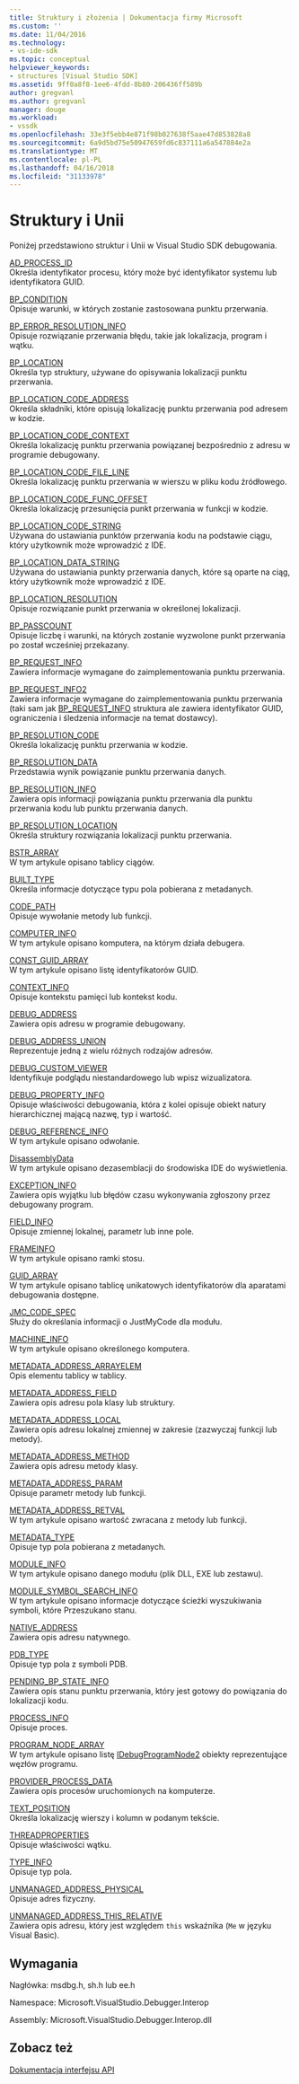 ```yaml
---
title: Struktury i złożenia | Dokumentacja firmy Microsoft
ms.custom: ''
ms.date: 11/04/2016
ms.technology:
- vs-ide-sdk
ms.topic: conceptual
helpviewer_keywords:
- structures [Visual Studio SDK]
ms.assetid: 9ff0a8f8-1ee6-4fdd-8b80-206436ff589b
author: gregvanl
ms.author: gregvanl
manager: douge
ms.workload:
- vssdk
ms.openlocfilehash: 33e3f5ebb4e871f98b027638f5aae47d853828a8
ms.sourcegitcommit: 6a9d5bd75e50947659fd6c837111a6a547884e2a
ms.translationtype: MT
ms.contentlocale: pl-PL
ms.lasthandoff: 04/16/2018
ms.locfileid: "31133978"
---
```

# <a name="structures-and-unions"></a>Struktury i Unii
Poniżej przedstawiono struktur i Unii w Visual Studio SDK debugowania.  
  
 [AD_PROCESS_ID](../../../extensibility/debugger/reference/ad-process-id.md)  
 Określa identyfikator procesu, który może być identyfikator systemu lub identyfikatora GUID.  
  
 [BP_CONDITION](../../../extensibility/debugger/reference/bp-condition.md)  
 Opisuje warunki, w których zostanie zastosowana punktu przerwania.  
  
 [BP_ERROR_RESOLUTION_INFO](../../../extensibility/debugger/reference/bp-error-resolution-info.md)  
 Opisuje rozwiązanie przerwania błędu, takie jak lokalizacja, program i wątku.  
  
 [BP_LOCATION](../../../extensibility/debugger/reference/bp-location.md)  
 Określa typ struktury, używane do opisywania lokalizacji punktu przerwania.  
  
 [BP_LOCATION_CODE_ADDRESS](../../../extensibility/debugger/reference/bp-location-code-address.md)  
 Określa składniki, które opisują lokalizację punktu przerwania pod adresem w kodzie.  
  
 [BP_LOCATION_CODE_CONTEXT](../../../extensibility/debugger/reference/bp-location-code-context.md)  
 Określa lokalizację punktu przerwania powiązanej bezpośrednio z adresu w programie debugowany.  
  
 [BP_LOCATION_CODE_FILE_LINE](../../../extensibility/debugger/reference/bp-location-code-file-line.md)  
 Określa lokalizację punktu przerwania w wierszu w pliku kodu źródłowego.  
  
 [BP_LOCATION_CODE_FUNC_OFFSET](../../../extensibility/debugger/reference/bp-location-code-func-offset.md)  
 Określa lokalizację przesunięcia punkt przerwania w funkcji w kodzie.  
  
 [BP_LOCATION_CODE_STRING](../../../extensibility/debugger/reference/bp-location-code-string.md)  
 Używana do ustawiania punktów przerwania kodu na podstawie ciągu, który użytkownik może wprowadzić z IDE.  
  
 [BP_LOCATION_DATA_STRING](../../../extensibility/debugger/reference/bp-location-data-string.md)  
 Używana do ustawiania punkty przerwania danych, które są oparte na ciąg, który użytkownik może wprowadzić z IDE.  
  
 [BP_LOCATION_RESOLUTION](../../../extensibility/debugger/reference/bp-location-resolution.md)  
 Opisuje rozwiązanie punkt przerwania w określonej lokalizacji.  
  
 [BP_PASSCOUNT](../../../extensibility/debugger/reference/bp-passcount.md)  
 Opisuje liczbę i warunki, na których zostanie wyzwolone punkt przerwania po został wcześniej przekazany.  
  
 [BP_REQUEST_INFO](../../../extensibility/debugger/reference/bp-request-info.md)  
 Zawiera informacje wymagane do zaimplementowania punktu przerwania.  
  
 [BP_REQUEST_INFO2](../../../extensibility/debugger/reference/bp-request-info2.md)  
 Zawiera informacje wymagane do zaimplementowania punktu przerwania (taki sam jak [BP_REQUEST_INFO](../../../extensibility/debugger/reference/bp-request-info.md) struktura ale zawiera identyfikator GUID, ograniczenia i śledzenia informacje na temat dostawcy).  
  
 [BP_RESOLUTION_CODE](../../../extensibility/debugger/reference/bp-resolution-code.md)  
 Określa lokalizację punktu przerwania w kodzie.  
  
 [BP_RESOLUTION_DATA](../../../extensibility/debugger/reference/bp-resolution-data.md)  
 Przedstawia wynik powiązanie punktu przerwania danych.  
  
 [BP_RESOLUTION_INFO](../../../extensibility/debugger/reference/bp-resolution-info.md)  
 Zawiera opis informacji powiązania punktu przerwania dla punktu przerwania kodu lub punktu przerwania danych.  
  
 [BP_RESOLUTION_LOCATION](../../../extensibility/debugger/reference/bp-resolution-location.md)  
 Określa struktury rozwiązania lokalizacji punktu przerwania.  
  
 [BSTR_ARRAY](../../../extensibility/debugger/reference/bstr-array.md)  
 W tym artykule opisano tablicy ciągów.  
  
 [BUILT_TYPE](../../../extensibility/debugger/reference/built-type.md)  
 Określa informacje dotyczące typu pola pobierana z metadanych.  
  
 [CODE_PATH](../../../extensibility/debugger/reference/code-path.md)  
 Opisuje wywołanie metody lub funkcji.  
  
 [COMPUTER_INFO](../../../extensibility/debugger/reference/computer-info.md)  
 W tym artykule opisano komputera, na którym działa debugera.  
  
 [CONST_GUID_ARRAY](../../../extensibility/debugger/reference/const-guid-array.md)  
 W tym artykule opisano listę identyfikatorów GUID.  
  
 [CONTEXT_INFO](../../../extensibility/debugger/reference/context-info.md)  
 Opisuje kontekstu pamięci lub kontekst kodu.  
  
 [DEBUG_ADDRESS](../../../extensibility/debugger/reference/debug-address.md)  
 Zawiera opis adresu w programie debugowany.  
  
 [DEBUG_ADDRESS_UNION](../../../extensibility/debugger/reference/debug-address-union.md)  
 Reprezentuje jedną z wielu różnych rodzajów adresów.  
  
 [DEBUG_CUSTOM_VIEWER](../../../extensibility/debugger/reference/debug-custom-viewer.md)  
 Identyfikuje podglądu niestandardowego lub wpisz wizualizatora.  
  
 [DEBUG_PROPERTY_INFO](../../../extensibility/debugger/reference/debug-property-info.md)  
 Opisuje właściwości debugowania, która z kolei opisuje obiekt natury hierarchicznej mającą nazwę, typ i wartość.  
  
 [DEBUG_REFERENCE_INFO](../../../extensibility/debugger/reference/debug-reference-info.md)  
 W tym artykule opisano odwołanie.  
  
 [DisassemblyData](../../../extensibility/debugger/reference/disassemblydata.md)  
 W tym artykule opisano dezasemblacji do środowiska IDE do wyświetlenia.  
  
 [EXCEPTION_INFO](../../../extensibility/debugger/reference/exception-info.md)  
 Zawiera opis wyjątku lub błędów czasu wykonywania zgłoszony przez debugowany program.  
  
 [FIELD_INFO](../../../extensibility/debugger/reference/field-info.md)  
 Opisuje zmiennej lokalnej, parametr lub inne pole.  
  
 [FRAMEINFO](../../../extensibility/debugger/reference/frameinfo.md)  
 W tym artykule opisano ramki stosu.  
  
 [GUID_ARRAY](../../../extensibility/debugger/reference/guid-array.md)  
 W tym artykule opisano tablicę unikatowych identyfikatorów dla aparatami debugowania dostępne.  
  
 [JMC_CODE_SPEC](../../../extensibility/debugger/reference/jmc-code-spec.md)  
 Służy do określania informacji o JustMyCode dla modułu.  
  
 [MACHINE_INFO](../../../extensibility/debugger/reference/machine-info.md)  
 W tym artykule opisano określonego komputera.  
  
 [METADATA_ADDRESS_ARRAYELEM](../../../extensibility/debugger/reference/metadata-address-arrayelem.md)  
 Opis elementu tablicy w tablicy.  
  
 [METADATA_ADDRESS_FIELD](../../../extensibility/debugger/reference/metadata-address-field.md)  
 Zawiera opis adresu pola klasy lub struktury.  
  
 [METADATA_ADDRESS_LOCAL](../../../extensibility/debugger/reference/metadata-address-local.md)  
 Zawiera opis adresu lokalnej zmiennej w zakresie (zazwyczaj funkcji lub metody).  
  
 [METADATA_ADDRESS_METHOD](../../../extensibility/debugger/reference/metadata-address-method.md)  
 Zawiera opis adresu metody klasy.  
  
 [METADATA_ADDRESS_PARAM](../../../extensibility/debugger/reference/metadata-address-param.md)  
 Opisuje parametr metody lub funkcji.  
  
 [METADATA_ADDRESS_RETVAL](../../../extensibility/debugger/reference/metadata-address-retval.md)  
 W tym artykule opisano wartość zwracana z metody lub funkcji.  
  
 [METADATA_TYPE](../../../extensibility/debugger/reference/metadata-type.md)  
 Opisuje typ pola pobierana z metadanych.  
  
 [MODULE_INFO](../../../extensibility/debugger/reference/module-info.md)  
 W tym artykule opisano danego modułu (plik DLL, EXE lub zestawu).  
  
 [MODULE_SYMBOL_SEARCH_INFO](../../../extensibility/debugger/reference/module-symbol-search-info.md)  
 W tym artykule opisano informacje dotyczące ścieżki wyszukiwania symboli, które Przeszukano stanu.  
  
 [NATIVE_ADDRESS](../../../extensibility/debugger/reference/native-address.md)  
 Zawiera opis adresu natywnego.  
  
 [PDB_TYPE](../../../extensibility/debugger/reference/pdb-type.md)  
 Opisuje typ pola z symboli PDB.  
  
 [PENDING_BP_STATE_INFO](../../../extensibility/debugger/reference/pending-bp-state-info.md)  
 Zawiera opis stanu punktu przerwania, który jest gotowy do powiązania do lokalizacji kodu.  
  
 [PROCESS_INFO](../../../extensibility/debugger/reference/process-info.md)  
 Opisuje proces.  
  
 [PROGRAM_NODE_ARRAY](../../../extensibility/debugger/reference/program-node-array.md)  
 W tym artykule opisano listę [IDebugProgramNode2](../../../extensibility/debugger/reference/idebugprogramnode2.md) obiekty reprezentujące węzłów programu.  
  
 [PROVIDER_PROCESS_DATA](../../../extensibility/debugger/reference/provider-process-data.md)  
 Zawiera opis procesów uruchomionych na komputerze.  
  
 [TEXT_POSITION](../../../extensibility/debugger/reference/text-position.md)  
 Określa lokalizację wierszy i kolumn w podanym tekście.  
  
 [THREADPROPERTIES](../../../extensibility/debugger/reference/threadproperties.md)  
 Opisuje właściwości wątku.  
  
 [TYPE_INFO](../../../extensibility/debugger/reference/type-info.md)  
 Opisuje typ pola.  
  
 [UNMANAGED_ADDRESS_PHYSICAL](../../../extensibility/debugger/reference/unmanaged-address-physical.md)  
 Opisuje adres fizyczny.  
  
 [UNMANAGED_ADDRESS_THIS_RELATIVE](../../../extensibility/debugger/reference/unmanaged-address-this-relative.md)  
 Zawiera opis adresu, który jest względem `this` wskaźnika (`Me` w języku Visual Basic).  
  
## <a name="requirements"></a>Wymagania  
 Nagłówka: msdbg.h, sh.h lub ee.h  
  
 Namespace: Microsoft.VisualStudio.Debugger.Interop  
  
 Assembly: Microsoft.VisualStudio.Debugger.Interop.dll  
  
## <a name="see-also"></a>Zobacz też  
 [Dokumentacja interfejsu API](../../../extensibility/debugger/reference/api-reference-visual-studio-debugging.md)